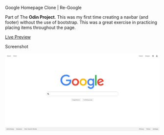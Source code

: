 Google Homepage Clone | Re-Google

Part of The <strong>Odin Project</strong>.  This was my first time creating a navbar (and footer) without the use of bootstrap.  This was a great exercise in practicing placing items throughout the page.

<a href="https://htmlpreview.github.io/?https://github.com/ljensen505/google-homepage/blob/master/index.html">Live Preview</a>

Screenshot

<img src="imgs/screenshot.png">